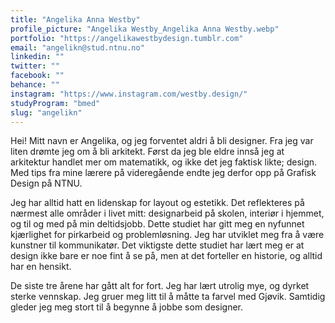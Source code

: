 ```yaml
---
title: "Angelika Anna Westby"
profile_picture: "Angelika Westby_Angelika Anna Westby.webp"
portfolio: "https://angelikawestbydesign.tumblr.com"
email: "angelikn@stud.ntnu.no"
linkedin: ""
twitter: ""
facebook: ""
behance: ""
instagram: "https://www.instagram.com/westby.design/"
studyProgram: "bmed"
slug: "angelikn"
---
```


Hei! Mitt navn er Angelika, og jeg forventet aldri å bli designer. Fra jeg var liten drømte jeg om å bli arkitekt. Først da jeg ble eldre innså jeg at arkitektur handlet mer om matematikk, og ikke det jeg faktisk likte; design. Med tips fra mine lærere på videregående endte jeg derfor opp på Grafisk Design på NTNU.

Jeg har alltid hatt en lidenskap for layout og estetikk. Det reflekteres på nærmest alle områder i livet mitt: designarbeid på skolen, interiør i hjemmet, og til og med på min deltidsjobb. Dette studiet har gitt meg en nyfunnet kjærlighet for pirkarbeid og problemløsning. Jeg har utviklet meg fra å være kunstner til kommunikatør. Det viktigste dette studiet har lært meg er at design ikke bare er noe fint å se på, men at det forteller en historie, og alltid har en hensikt. 

De siste tre årene har gått alt for fort. Jeg har lært utrolig mye, og dyrket sterke vennskap. Jeg gruer meg litt til å måtte ta farvel med Gjøvik. Samtidig gleder jeg meg stort til å begynne å jobbe som designer.
